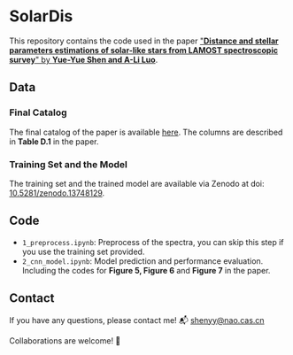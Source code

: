 # SolarDis
This repository contains the code used in the paper ["**Distance and stellar parameters estimations of solar-like stars from LAMOST spectroscopic 
survey**" by **Yue-Yue Shen and A-Li Luo**](https://arxiv.org/abs/2410.11202).

## Data
### Final Catalog
The final catalog of the paper is available [here](https://nadc.china-vo.org/res/r101400/). 
The columns are described in **Table D.1** in the paper.

### Training Set and the Model
The training set and the trained model are available via Zenodo at doi: [10.5281/zenodo.13748129](https://zenodo.org/doi/10.5281/zenodo.13748129).

## Code
- `1_preprocess.ipynb`: Preprocess of the spectra, you can skip this step if you use the training set provided.
- `2_cnn_model.ipynb`: Model prediction and performance evaluation. Including the codes for **Figure 5, Figure 6** and **Figure 7** in the paper.

## Contact
If you have any questions, please contact me! 📬 shenyy@nao.cas.cn

Collaborations are welcome! 🤝